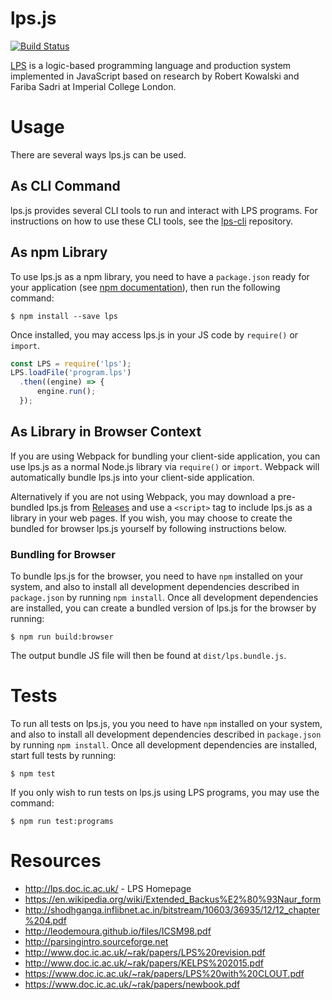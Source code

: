 # lps.js
[![Build Status](https://travis-ci.com/mauris/lps.js.svg?token=nG8zWvvk7DtqtXkE8Tff&branch=master)](https://travis-ci.com/mauris/lps.js)

[LPS](http://lps.doc.ic.ac.uk/) is a logic-based programming language and production system implemented in JavaScript based on research by Robert Kowalski and Fariba Sadri at Imperial College London.

# Usage

There are several ways lps.js can be used.

## As CLI Command
lps.js provides several CLI tools to run and interact with LPS programs. For instructions on how to use these CLI tools, see the [lps-cli](https://github.com/mauris/lps-cli) repository.

## As npm Library
To use lps.js as a npm library, you need to have a `package.json` ready for your application (see [npm documentation](https://docs.npmjs.com/getting-started/using-a-package.json)), then run the following command:

    $ npm install --save lps
    
Once installed, you may access lps.js in your JS code by `require()` or `import`. 

````javascript
const LPS = require('lps');
LPS.loadFile('program.lps')
  .then((engine) => {
      engine.run();
  });
````

## As Library in Browser Context
If you are using Webpack for bundling your client-side application, you can use lps.js as a normal Node.js library via `require()` or `import`. Webpack will automatically bundle lps.js into your client-side application.

Alternatively if you are not using Webpack, you may download a pre-bundled lps.js from [Releases](https://github.com/mauris/lps.js/releases) and use a `<script>` tag to include lps.js as a library in your web pages. If you wish, you may choose to create the bundled for browser lps.js yourself by following instructions below.

### Bundling for Browser

To bundle lps.js for the browser, you need to have `npm` installed on your system, and also to install all development dependencies described in `package.json` by running `npm install`. Once all development dependencies are installed, you can create a bundled version of lps.js for the browser by running:

    $ npm run build:browser

The output bundle JS file will then be found at `dist/lps.bundle.js`.


# Tests

To run all tests on lps.js, you you need to have `npm` installed on your system, and also to install all development dependencies described in `package.json` by running `npm install`. Once all development dependencies are installed, start full tests by running:

    $ npm test
    
If you only wish to run tests on lps.js using LPS programs, you may use the command:

    $ npm run test:programs


# Resources

- http://lps.doc.ic.ac.uk/ - LPS Homepage
- https://en.wikipedia.org/wiki/Extended_Backus%E2%80%93Naur_form
- http://shodhganga.inflibnet.ac.in/bitstream/10603/36935/12/12_chapter%204.pdf
- http://leodemoura.github.io/files/ICSM98.pdf
- http://parsingintro.sourceforge.net
- http://www.doc.ic.ac.uk/~rak/papers/LPS%20revision.pdf
- http://www.doc.ic.ac.uk/~rak/papers/KELPS%202015.pdf
- https://www.doc.ic.ac.uk/~rak/papers/LPS%20with%20CLOUT.pdf
- https://www.doc.ic.ac.uk/~rak/papers/newbook.pdf
